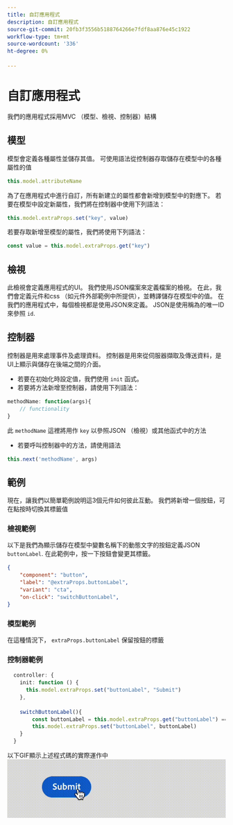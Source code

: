 ```yaml
---
title: 自訂應用程式
description: 自訂應用程式
source-git-commit: 20fb3f3556b5188764266e7fdf8aa876e45c1922
workflow-type: tm+mt
source-wordcount: '336'
ht-degree: 0%

---
```


# 自訂應用程式

我們的應用程式採用MVC （模型、檢視、控制器）結構

## 模型

模型會定義各種屬性並儲存其值。 可使用語法從控制器存取儲存在模型中的各種屬性的值

```typescript
this.model.attributeName
```

為了在應用程式中進行自訂，所有新建立的屬性都會新增到模型中的對應下。
若要在模型中設定新屬性，我們將在控制器中使用下列語法：

```typescript
this.model.extraProps.set("key", value)
```

若要存取新增至模型的屬性，我們將使用下列語法：

```typescript
const value = this.model.extraProps.get("key")
```

## 檢視

此檢視會定義應用程式的UI。 我們使用JSON檔案來定義檔案的檢視。 在此，我們會定義元件和css （如元件外部範例中所提供），並轉譯儲存在模型中的值。
在我們的應用程式中，每個檢視都是使用JSON來定義。 JSON是使用稱為的唯一ID來參照 `id`.

## 控制器

控制器是用來處理事件及處理資料。 控制器是用來從伺服器擷取及傳送資料，是UI上顯示與儲存在後端之間的介面。

- 若要在初始化時設定值，我們使用 `init` 函式。
- 若要將方法新增至控制器，請使用下列語法：

```typescript
methodName: function(args){
    // functionality
}
```

此 `methodName` 這裡將用作 `key` 以參照JSON （檢視）或其他函式中的方法

- 若要呼叫控制器中的方法，請使用語法

```typescript
this.next('methodName', args)
```

## 範例

現在，讓我們以簡單範例說明這3個元件如何彼此互動。
我們將新增一個按鈕，可在點按時切換其標籤值

### 檢視範例

以下是我們為顯示儲存在模型中變數名稱下的動態文字的按鈕定義JSON `buttonLabel`.
在此範例中，按一下按鈕會變更其標籤。

```JSON
{
    "component": "button",
    "label": "@extraProps.buttonLabel",
    "variant": "cta",
    "on-click": "switchButtonLabel",
}
```

### 模型範例

在這種情況下， `extraProps.buttonLabel` 保留按鈕的標籤

### 控制器範例

```typescript
  controller: {
    init: function () {
      this.model.extraProps.set("buttonLabel", "Submit")
    },

    switchButtonLabel(){
        const buttonLabel = this.model.extraProps.get("buttonLabel") === "Submit"? "Cancel" : "Submit"
        this.model.extraProps.set("buttonLabel", buttonLabel)
    }
  }
```

以下GIF顯示上述程式碼的實際運作中
![basic_customization](imgs/basic_customisation.gif "基本自訂按鈕")
